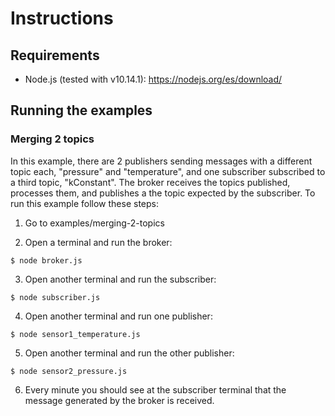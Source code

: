 # Instructions

## Requirements

* Node.js (tested with v10.14.1): https://nodejs.org/es/download/

## Running the examples

### Merging 2 topics

In this example, there are 2 publishers sending messages with a different topic each, "pressure" and "temperature", and one subscriber subscribed to a third topic, "kConstant". The broker receives the topics published, processes them, and publishes a the topic expected by the subscriber. To run this example follow these steps:

1. Go to examples/merging-2-topics

2. Open a terminal and run the broker:

```
$ node broker.js
```

3. Open another terminal and run the subscriber:

```
$ node subscriber.js
```

4. Open another terminal and run one publisher:

```
$ node sensor1_temperature.js
```

5. Open another terminal and run the other publisher:

```
$ node sensor2_pressure.js
```

6. Every minute you should see at the subscriber terminal that the message generated by the broker is received.
